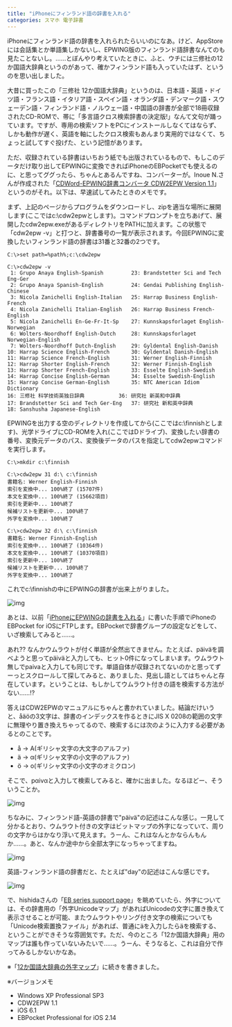 ```yaml
---
title: "iPhoneにフィンランド語の辞書を入れる"
categories: スマホ 電子辞書
---
```


iPhoneにフィンランド語の辞書を入れられたらいいのになあ。けど、AppStoreには会話集とか単語集しかないし、EPWING版のフィンランド語辞書なんてのも見たことないし。……とぼんやり考えていたときに、ふと、ウチには三修社の12か国語大辞典というのがあって、確かフィンランド語も入っていたはず、というのを思い出しました。

大昔に買ったこの「三修社 12か国語大辞典」というのは、日本語・英語・ドイツ語・フランス語・イタリア語・スペイン語・オランダ語・デンマーク語・スウェーデン語・フィンランド語・ノルウェー語・中国語の辞書が全部で18冊収録されたCD-ROMで、帯に「多言語クロス検索辞書の決定版!」なんて文句が踊っています。ですが、専用の検索ソフトをPCにインストールしなくてはならず、しかも動作が遅く、英語を軸にしたクロス検索もあんまり実用的ではなくて、ちょっと試してすぐ投げた、という記憶があります。

ただ、収録されている辞書はいちおう紙でも出版されているもので、もしこのデータだけ取り出してEPWINGに変換できればiPhoneのEBPocketでも使えるのに、と思ってググったら、ちゃんとあるんですね、コンバーターが。Inoue N.さんが作成された「[CDWord-EPWING辞書コンバータ CDW2EPW Version 1.1](https://hp.vector.co.jp/authors/VA022273/dic/cdw2epw/)」というのがそれ。以下は、早速試してみたときのメモです。

まず、上記のページからプログラムをダウンロードし、zipを適当な場所に展開します(ここではc:\cdw2epwとします)。コマンドプロンプトを立ちあげて、展開したcdw2epw.exeがあるディレクトリをPATHに加えます。この状態で「cdw2epw -v」と打つと、辞書番号の一覧が表示されます。今回EPWINGに変換したいフィンランド語の辞書は31番と32番の2つです。

```console
C:\>set path=%path%;c:\cdw2epw

C:\>cdw2epw -v
 1: Grupo Anaya English-Spanish         23: Brandstetter Sci and Tech Eng-Ger
 2: Grupo Anaya Spanish-English         24: Gendai Publishing English-Chinese
 3: Nicola Zanichelli English-Italian   25: Harrap Business English-French
 4: Nicola Zanichelli Italian-English   26: Harrap Business French-English
 5: Nicola Zanichelli En-Ge-Fr-It-Sp    27: Kunnskapsforlaget English-Norwegian
 6: Wolters-Noordhoff English-Dutch     28: Kunnskapsforlaget Norwegian-English
 7: Wolters-Noordhoff Dutch-English     29: Gyldental English-Danish
10: Harrap Science English-French       30: Gyldental Danish-English
11: Harrap Science French-English       31: Werner English-Finnish
12: Harrap Shorter English-French       32: Werner Finnish-English
13: Harrap Shorter French-English       33: Esselte English-Swedish
14: Harrap Concise English-German       34: Esselte Swedish-English
15: Harrap Concise German-English       35: NTC American Idiom Dictionary
16: 三修社 科学技術英独日辞典           36: 研究社 新英和中辞典
17: Brandstetter Sci and Tech Ger-Eng   37: 研究社 新和英中辞典
18: Sanshusha Japanese-English
```

EPWINGを出力する空のディレクトリを作成してから(ここではc:\finnishとします)、光学ドライブにCD-ROMを入れ(ここではDドライブ)、変換したい辞書の番号、変換元データのパス、変換後データのパスを指定してcdw2epwコマンドを実行します。

```console
C:\>mkdir c:\finnish

C:\>cdw2epw 31 d:\ c:\finnish
書籍名: Werner English-Finnish
索引を変換中... 100%終了 (15707件)
本文を変換中... 100%終了 (15662項目)
索引を更新中... 100%終了
候補リストを更新中... 100%終了
外字を変換中... 100%終了

C:\>cdw2epw 32 d:\ c:\finnish
書籍名: Werner Finnish-English
索引を変換中... 100%終了 (10364件)
本文を変換中... 100%終了 (10370項目)
索引を更新中... 100%終了
候補リストを更新中... 100%終了
外字を変換中... 100%終了
```

これでc:\finnishの中にEPWINGの辞書が出来上がりました。

![img](img/20130217-001.png)

あとは、以前「[iPhoneにEPWINGの辞書を入れる](20110612.html)」に書いた手順でiPhoneのEBPocket for iOSにFTPします。EBPocketで辞書グループの設定などをして、いざ検索してみると……。

あれ?? なんかウムラウトが付く単語が全然出てきません。たとえば、päiväを調べようと思ってpäiväと入力しても、ヒット0件になってしまいます。ウムラウト無しでpaivaと入力しても同じです。単語自体が収録されてないのかと思ってずーっとスクロールして探してみると、ありました、見出し語としてはちゃんと存在しています。ということは、もしかしてウムラウト付きの語を検索する方法がない……!?

答えはCDW2EPWのマニュアルにちゃんと書かれていました。結論だけいうと、åäöの3文字は、辞書のインデックスを作るときにJIS X 0208の範囲の文字に無理やり置き換えちゃってるので、検索するには次のように入力する必要があるとのことです。

- å → Α(ギリシャ文字の大文字のアルファ)
- ä → α(ギリシャ文字の小文字のアルファ)
- ö → ο(ギリシャ文字の小文字のオミクロン)

そこで、pαivαと入力して検索してみると、確かに出ました。なるほどー、そういうことか。

![img](img/20130217-002.png)

ちなみに、フィンランド語-英語の辞書で"päivä"の記述はこんな感じ。一見して分かるとおり、ウムラウト付きの文字はビットマップの外字になっていて、周りの文字からはかなり浮いて見えます。うーん、これはなんとかならんもんか……。あと、なんか途中から全部太字になっちゃってますね。

![img](img/20130217-003.png)

英語-フィンランド語の辞書だと、たとえば"day"の記述はこんな感じです。

![img](img/20130217-004.png)

で、hishidaさんの「[EB series support page](https://ebstudio.info/)」を眺めていたら、外字については、その辞書用の「外字Unicodeマップ」があればUnicodeの文字に置き換えて表示させることが可能、またウムラウトやリング付き文字の検索についても「Unicode検索置換ファイル」があれば、普通にäを入力したらäを検索する、ということができそうな雰囲気です。ただ、今のところ「12か国語大辞典」用のマップは誰も作っていないみたいで……。うーん、そうなると、これは自分で作ってみるしかないかなあ。

※「[12か国語大辞典の外字マップ](20130224.html)」に続きを書きました。

※バージョンメモ

- Windows XP Professional SP3
- CDW2EPW 1.1
- iOS 6.1
- EBPocket Professional for iOS 2.14
